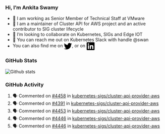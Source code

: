### Hi, I’m Ankita Swamy

- 💼 I am working as Senior Member of Technical Staff at VMware
- 👀 I am a maintainer of Cluster API for AWS project and an active contributor to SIG cluster lifecycle
- 💞️ I’m looking to collaborate on Kubernetes, SIGs and Edge IOT
- 💬 You can reach me out on Kubernetes Slack with handle @swan
- You can also find me on <a href="https://twitter.com/SwamyAnkita" target="blank"><img align="center" src="https://raw.githubusercontent.com/Ankitasw/Ankitasw/master/svg/twitter.svg" alt="Ankitasw" height="25" width="25" color="#1DA1f2" /></a>, or on <a href="https://www.linkedin.com/in/Ankitaswamy/" target="blank"><img align="center" src="https://raw.githubusercontent.com/Ankitasw/Ankitasw/master/svg/linkedin.svg" alt="Ankitasw" height="25" width="25" /></a>

### GitHub Stats
![Github stats](https://github-readme-stats.vercel.app/api?username=Ankitasw&count_private=true&show_icons=true&theme=tokyonight)

### GitHub Activity 
<!--START_SECTION:activity-->
1. 🗣 Commented on [#4458](https://github.com/kubernetes-sigs/cluster-api-provider-aws/pull/4458#issuecomment-1691838914) in [kubernetes-sigs/cluster-api-provider-aws](https://github.com/kubernetes-sigs/cluster-api-provider-aws)
2. 🗣 Commented on [#4391](https://github.com/kubernetes-sigs/cluster-api-provider-aws/issues/4391#issuecomment-1686433377) in [kubernetes-sigs/cluster-api-provider-aws](https://github.com/kubernetes-sigs/cluster-api-provider-aws)
3. 🗣 Commented on [#4453](https://github.com/kubernetes-sigs/cluster-api-provider-aws/pull/4453#issuecomment-1685793289) in [kubernetes-sigs/cluster-api-provider-aws](https://github.com/kubernetes-sigs/cluster-api-provider-aws)
4. 🗣 Commented on [#4446](https://github.com/kubernetes-sigs/cluster-api-provider-aws/pull/4446#issuecomment-1682203397) in [kubernetes-sigs/cluster-api-provider-aws](https://github.com/kubernetes-sigs/cluster-api-provider-aws)
5. 🗣 Commented on [#4446](https://github.com/kubernetes-sigs/cluster-api-provider-aws/pull/4446#issuecomment-1682197185) in [kubernetes-sigs/cluster-api-provider-aws](https://github.com/kubernetes-sigs/cluster-api-provider-aws)
<!--END_SECTION:activity-->
